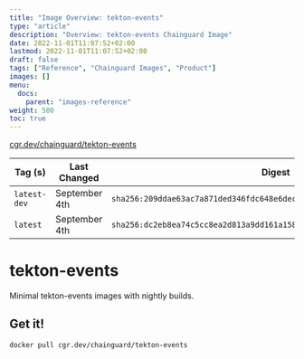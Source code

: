 ```yaml
---
title: "Image Overview: tekton-events"
type: "article"
description: "Overview: tekton-events Chainguard Image"
date: 2022-11-01T11:07:52+02:00
lastmod: 2022-11-01T11:07:52+02:00
draft: false
tags: ["Reference", "Chainguard Images", "Product"]
images: []
menu:
  docs:
    parent: "images-reference"
weight: 500
toc: true
---
```


[cgr.dev/chainguard/tekton-events](https://github.com/chainguard-images/images/tree/main/images/tekton-events)

| Tag (s)       | Last Changed  | Digest                                                                    |
|---------------|---------------|---------------------------------------------------------------------------|
|  `latest-dev` | September 4th | `sha256:209ddae63ac7a871ded346fdc648e6dec7608d7c1ff97a5dd871eda0391d970d` |
|  `latest`     | September 4th | `sha256:dc2eb8ea74c5cc8ea2d813a9dd161a158d55a7c15dc49c995fdf9671366b87cc` |

# tekton-events

Minimal tekton-events images with nightly builds.

## Get it!

```shell
docker pull cgr.dev/chainguard/tekton-events
```
